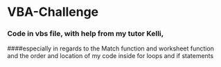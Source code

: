 # VBA-Challenge

### Code in vbs file, with help from my tutor Kelli, 
####especially in regards to the Match function and worksheet function and the order and location of my code inside for loops and if statements
